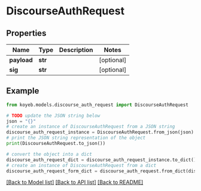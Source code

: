 # DiscourseAuthRequest


## Properties

Name | Type | Description | Notes
------------ | ------------- | ------------- | -------------
**payload** | **str** |  | [optional] 
**sig** | **str** |  | [optional] 

## Example

```python
from koyeb.models.discourse_auth_request import DiscourseAuthRequest

# TODO update the JSON string below
json = "{}"
# create an instance of DiscourseAuthRequest from a JSON string
discourse_auth_request_instance = DiscourseAuthRequest.from_json(json)
# print the JSON string representation of the object
print(DiscourseAuthRequest.to_json())

# convert the object into a dict
discourse_auth_request_dict = discourse_auth_request_instance.to_dict()
# create an instance of DiscourseAuthRequest from a dict
discourse_auth_request_form_dict = discourse_auth_request.from_dict(discourse_auth_request_dict)
```
[[Back to Model list]](../README.md#documentation-for-models) [[Back to API list]](../README.md#documentation-for-api-endpoints) [[Back to README]](../README.md)


